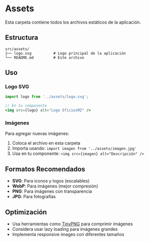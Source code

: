 # Assets

Esta carpeta contiene todos los archivos estáticos de la aplicación.

## Estructura

```
src/assets/
├── logo.svg          # Logo principal de la aplicación
└── README.md         # Este archivo
```

## Uso

### Logo SVG
```jsx
import logo from '../assets/logo.svg';

// En tu componente
<img src={logo} alt="Logo OficiosMZ" />
```

### Imágenes
Para agregar nuevas imágenes:
1. Coloca el archivo en esta carpeta
2. Importa usando: `import imagen from '../assets/imagen.jpg'`
3. Usa en tu componente: `<img src={imagen} alt="Descripción" />`

## Formatos Recomendados

- **SVG**: Para iconos y logos (escalables)
- **WebP**: Para imágenes (mejor compresión)
- **PNG**: Para imágenes con transparencia
- **JPG**: Para fotografías

## Optimización

- Usa herramientas como [TinyPNG](https://tinypng.com/) para comprimir imágenes
- Considera usar lazy loading para imágenes grandes
- Implementa responsive images con diferentes tamaños





